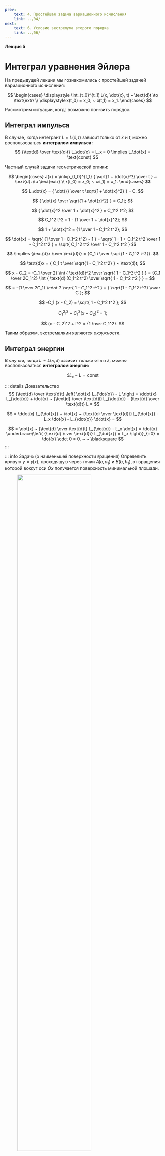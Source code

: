 ```yaml
---
prev:
    text: 4. Простейшая задача вариационного исчисления
    link: ../04/
next:
    text: 6. Условие экстремума второго порядка
    link: ../06/
---
```


**Лекция 5**

# Интеграл уравнения Эйлера

На предыдущей лекции мы познакомились с простейшей задачей вариационного исчисления:

$$
\begin{cases}
\displaystyle \int_{t_0}^{t_1} L(x, \dot{x}, t) ~ \text{d}t \to \text{extr} \\
\displaystyle x(t_0) = x_0; ~ x(t_1) = x_1.
\end{cases}
$$

Рассмотрим ситуации, когда возможно понизить порядок.

## Интеграл импульса

В случае, когда интегрант $L = L(\dot{x}, t)$ зависит только от $\dot{x}$ и $t$, можно воспользоваться **интегралом импульса:**

$$
{\text{d} \over \text{d}t} L_\dot{x} = L_x = 0 \implies L_\dot{x} = \text{const}
$$

Частный случай задачи геометрической оптики:

$$
\begin{cases}
J(x) = \intop_{t_0}^{t_1} { \sqrt{1 + \dot{x}^2} \over t } ~ \text{d}t \to \text{extr} \\
x(t_0) = x_0; ~ x(t_1) = x_1.
\end{cases}
$$

$$
L_\dot{x} = { \dot{x} \over t \sqrt{1 + \dot{x}^2} } = C.
$$

$$
{ \dot{x} \over \sqrt{1 + \dot{x}^2} } = C_1t;
$$

$$
{ \dot{x}^2 \over 1 + \dot{x}^2 } = C_1^2 t^2;
$$

$$
C_1^2 t^2 = 1 - {1 \over 1 + \dot{x}^2};
$$

$$
1 + \dot{x}^2 = {1 \over 1 - C_1^2 t^2};
$$

$$
\dot{x} = \sqrt{ {1 \over 1 - C_1^2 t^2} - 1 } = 
\sqrt{ 1 - 1 + C_1^2 t^2 \over 1 - C_1^2 t^2 } =
\sqrt{ C_1^2 t^2 \over 1 - C_1^2 t^2 }
$$

$$
\implies {\text{d}x \over \text{d}t} = {C_1 t \over \sqrt{1 - C_1^2 t^2}}.
$$

$$
\text{d}x = { C_1 t \over \sqrt{1 - C_1^2 t^2} } ~ \text{d}t;
$$

$$
x - C_2 = {C_1 \over 2} \int { \text{d}t^2 \over \sqrt{ 1 - C_1^2 t^2 } } =
{C_1 \over 2C_1^2} \int { \text{d} (C_1^2 t^2) \over \sqrt{ 1 - C_1^2 t^2 } } =
$$

$$
= -{1 \over 2C_1} \cdot 2 \sqrt{ 1 - C_1^2 t^2 } = { \sqrt{1 - C_1^2 t^2} \over C };
$$

$$
-C_1 (x - C_2) = \sqrt{ 1 - C_1^2 t^2 };
$$

$$
C_1^2 t^2 + C_1^2 (x - C_2)^2 = 1;
$$

$$
(x - C_2)^2 + t^2 = {1 \over C_1^2}.
$$

Таким образом, экстремалями являются *окружности*.

## Интеграл энергии

В случае, когда $L = L(x, \dot{x})$ зависит только от $x$ и $\dot{x}$, можно воспользоваться **интегралом энергии:**

$$
\dot{x} L_\dot{x} - L = \text{const}
$$

::: details Доказательство
$$
{\text{d} \over \text{d}t} \left(
    \dot{x} L_{\dot{x}} - L
\right) = \ddot{x} L_{\dot{x}} + \dot{x} ~ {\text{d} \over \text{d}t} L_{\dot{x}} - {\text{d} \over \text{d}t} L =
$$

$$
= \ddot{x} L_{\dot{x}} + \dot{x} ~ {\text{d} \over \text{d}t} L_{\dot{x}} - L_x \dot{x} - L_{\dot{x}} \ddot{x} =
$$

$$
= \dot{x} ~ {\text{d} \over \text{d}t} L_{\dot{x}} - L_x \dot{x}
= \dot{x} \underbrace{\left(
    {\text{d} \over \text{d}t} L_{\dot{x}} = L_x
\right)}_{=0} = \dot{x} \cdot 0 = 0. ~ ~ \blacksquare
$$
:::

::: info Задача (о наименьшей поверхности вращения)
Определить кривую $y = y(x)$, проходящую через точки $A(a, a_1)$ и $B(b, b_1)$, от вращения которой вокруг оси $Ox$ получается поверхность минимальной площади.

<figure>
    <img width="75%" src="/media/images/photo_2025-06-14_21-05-54.jpg" />
</figure>

Формализуем:

$$
\begin{cases}
\displaystyle S = 2\pi \int_a^b y(x) \sqrt{1 + (y'(x))^2} ~ \text{d}x \to \min \\
y(a) = a_1; ~ y(b) = b_1.
\end{cases}
$$

Пишем интеграл энергии:

$$
L_\dot{y} = {y\dot{y} \over \sqrt{1 + \dot{y}^2}};
$$

$$
\dot{y} { y\dot{y} \over \sqrt{1 + \dot{y}^2} } - y \sqrt{1 + \dot{y}^2} = C_1;
$$

$$
y \dot{y}^2 - y (1 + \dot{y})^2 = C_1 \sqrt{1 + \dot{y}^2};
$$

$$
-y = C_1 \sqrt{1 + \dot{y}^2};
$$

$$
1 + \dot{y}^2 = {y^2 \over C_1^2};
$$

$$
\dot{y} = \sqrt{ {y^2 \over C_1^2} - 1 };
$$

$$
{\text{d}y \over \text{d}x} = \sqrt{ {y^2 \over C_1^2} - 1 };
$$

$$
\text{d}x = {C_1 \over \sqrt{y^2 - C_1^2}} ~ \text{d}y;
$$

$$
x - C_2 = C_1 \int {\text{d}y \over \sqrt{y^2 - C_1^2}};
$$

$$
x - C_1 = C_1 \ln\left| y + \sqrt{y^2 - C_1^2} \right| - C_1 \ln C_1;
$$

$$
\ln\left| y + \sqrt{y^2 - C_1^2} \right| = {x + C_1 \ln C_1 - C_2 \over C_1};
$$

$$
C_1 \exp\left({x - C_2 \over C_1}\right) = y + \sqrt{y^2 - C_1^2};
$$

$$
C_1 \exp\left({x - C_2 \over C_1}\right) - y = \sqrt{y_2 - C_1^2};
$$

$$
C_1^2 \exp\left(2{x - C_2 \over C_1}\right) - 2y C_1 \exp\left({x - C_2 \over C_1}\right) + y^2 = y^2 - C_1^2;
$$

$$
C_1^2 \exp\left(2{x - C_2 \over C_1}\right) - 2y C_1 \exp\left({x - C_2 \over C_1}\right) = -C_1^2;
$$

$$
y = {C_1^2 \exp\left(2{x - C_2 \over C_1}\right) + C_1^2 \over 2 C_1 \exp\left({x - C_2 \over C_1}\right)} =
{C_1 \exp\left(2{x - C_2 \over C_1}\right) + C_1 \over 2 \exp\left({x - C_2 \over C_1}\right)} =
$$

$$
= {C_1^2 \left(\exp\left(2{x - C_2 \over C_1}\right) + 1\right) \over 2C_1 \exp\left({x - C_2 \over C_1}\right)} =
{C_1 \over 2} \left( \exp\left({x - C_2 \over C_1}\right) + \exp\left(-{x - C_2 \over C_1}\right) \right) \implies
$$

$$
\implies y = C_1 \text{ch} \left({x - C_2 \over C_1}\right).
$$

(цеаная линия)

Поверхность вращения - катеноид.
:::

## Задача о брахистохроне

Дорешаем задачу о брахистохроне.

Формализация:

$$
\begin{cases}
\displaystyle J(x) = {1 \over \sqrt{2g}} \int_0^{x_1} { \sqrt{1 + \dot{y}^2} \over \sqrt{y} } ~ \text{d}x \to \min \\
y(0) = 0, ~ ~ y(x_1) = y_1.
\end{cases}
$$

$$
\dot{y} L_{\dot{y}} - L = C_1;
$$

$$
L_{\dot{y}} = {\dot{y} \over \sqrt{1 + \dot{y}^2} \sqrt{y}};
$$

$$
{\dot{y}^2 \over \sqrt{1 + \dot{y}^2}\sqrt{y}} - {\sqrt{1 + \dot{y}^2} \over \sqrt{y}} = C_1;
$$

$$
$$